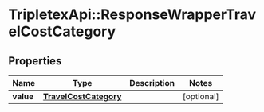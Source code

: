 # TripletexApi::ResponseWrapperTravelCostCategory

## Properties
Name | Type | Description | Notes
------------ | ------------- | ------------- | -------------
**value** | [**TravelCostCategory**](TravelCostCategory.md) |  | [optional] 


